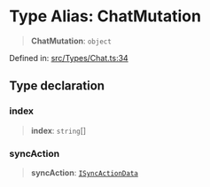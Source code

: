 # Type Alias: ChatMutation

> **ChatMutation**: `object`

Defined in: [src/Types/Chat.ts:34](https://github.com/WhiskeySockets/Baileys/blob/2fdabb7f387029b680a2c5e056c7022c25b0f110/src/Types/Chat.ts#L34)

## Type declaration

### index

> **index**: `string`[]

### syncAction

> **syncAction**: [`ISyncActionData`](../namespaces/proto/interfaces/ISyncActionData.md)
